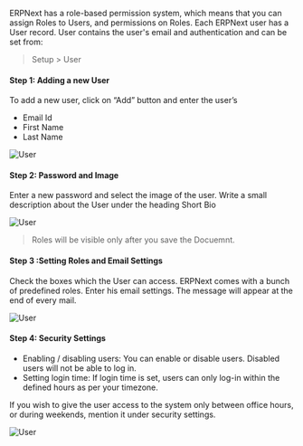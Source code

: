 ERPNext has a role-based permission system, which means that you can assign
Roles to Users, and permissions on Roles. Each ERPNext user has a User record. User contains the user's email and authentication and can be set from:

> Setup > User

#### Step 1: Adding a new User

To add a new user, click on “Add” button and enter the user’s

  * Email Id
  * First Name
  * Last Name

![User](assets/frappe_io/images/erpnext/user1.png)

#### Step 2: Password and Image

Enter a new password and select the image of the user. Write a small
description about the User under the heading Short Bio

![User](assets/frappe_io/images/erpnext/user2.png)

  

> Roles will be visible only after you save the Docuemnt.

#### Step 3 :Setting Roles and Email Settings

Check the boxes which the User can access. ERPNext comes with a bunch of
predefined roles. Enter his email settings. The message will appear at the end
of every mail.

![User](assets/frappe_io/images/erpnext/user3.png)

#### Step 4: Security Settings

  * Enabling / disabling users: You can enable or disable users. Disabled users will not be able to log in.
  * Setting login time: If login time is set, users can only log-in within the defined hours as per your timezone.

If you wish to give the user access to the system only between office hours,
or during weekends, mention it under security settings.

![User](assets/frappe_io/images/erpnext/user4.png)

